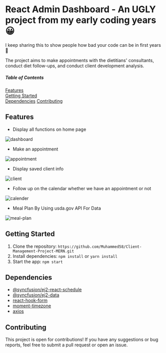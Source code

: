 # React Admin Dashboard - An UGLY project from my early coding years😀
I keep sharing this to show people how bad your code can be in first years 🎉

The project aims to make appointments with the dietitians' consultants, conduct diet follow-ups, and conduct client development analysis.

##### Table of Contents  
[Features](#features)  
[Getting Started](#getting-started)  
[Dependencies](#dependencies) 
[Contributing](#contributing) 

<a name="features"></a>
## Features
- Display all functions on home page

![dashboard](https://user-images.githubusercontent.com/45498530/121350897-2fd78f00-c8f9-11eb-8f54-e19f57d830d9.gif)

- Make an appointment

![appointment](https://user-images.githubusercontent.com/45498530/121350984-4aaa0380-c8f9-11eb-9a32-d549a2da6eb2.gif)

- Display saved client info

![client](https://user-images.githubusercontent.com/45498530/121350985-4b429a00-c8f9-11eb-8f8f-34cad76cd08a.gif)

- Follow up on the calendar whether we have an appointment or not

![calender](https://user-images.githubusercontent.com/45498530/121350987-4b429a00-c8f9-11eb-953f-0a398711be3a.gif)

- Meal Plan By Using usda.gov API For Data

![meal-plan](https://user-images.githubusercontent.com/45498530/121350989-4bdb3080-c8f9-11eb-9ad7-4a700e228a79.gif)


<a name="getting-started"></a>
## Getting Started
1. Clone the repository: `https://github.com/Muhammed58/Client-Management-Project-MERN.git`
2. Install dependencies: `npm install` or `yarn install`
3. Start the app: `npm start`

<a name="dependencies"></a>
## Dependencies
- [@syncfusion/ej2-react-schedule](https://www.npmjs.com/package/@syncfusion/ej2-react-schedule)
- [@syncfusion/ej2-data](https://www.npmjs.com/package/@syncfusion/ej2-data)
- [react-hook-form](https://react-hook-form.com/)
- [moment-timezone](https://momentjs.com/timezone/)
- [axios](https://www.npmjs.com/package/axios)

<a name="dependencies"></a>
## Contributing
This project is open for contributions! If you have any suggestions or bug reports, feel free to submit a pull request or open an issue.
